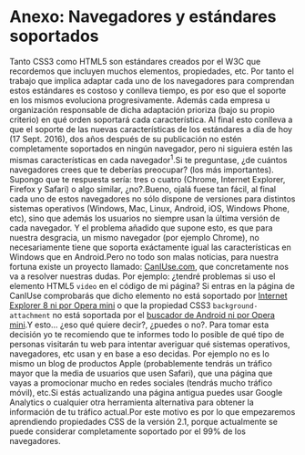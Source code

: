 # Anexo: Navegadores y estándares soportados
Tanto CSS3 como HTML5 son estándares creados por el W3C que recordemos que incluyen muchos elementos, propiedades, etc. Por tanto el trabajo que implica adaptar cada uno de los navegadores para comprendan estos estándares es costoso y conlleva tiempo, es por eso que el soporte en los mismos evoluciona progresivamente. Además cada empresa u organización responsable de dicha adaptación prioriza (bajo su propio criterio) en qué orden soportará cada característica. Al final esto conlleva a que el soporte de las nuevas características de los estándares a día de hoy (17 Sept. 2016), dos años después de su publicación no estén completamente soportados en ningún navegador, pero ni siguiera estén las mismas características en cada navegador<sup>1</sup>.Si te preguntase, ¿de cuántos navegadores crees que te deberías preocupar? (los más importantes). Supongo que te respuesta sería: tres o cuatro (Chrome, Internet Explorer, Firefox y Safari) o algo similar, ¿no?.Bueno, ojalá fuese tan fácil, al final cada uno de estos navegadores no sólo dispone de versiones para distintos sistemas operativos (Windows, Mac, Linux, Android, iOS, Windows Phone, etc), sino que además los usuarios no siempre usan la última versión de cada navegador. Y el problema añadido que supone esto, es que para nuestra desgracia, un mismo navegador (por ejemplo Chrome), no necesariamente tiene que soporta exáctamente igual las características en Windows que en Android.Pero no todo son malas noticias, para nuestra fortuna existe un proyecto llamado: [CanIUse.com](http://caniuse.com/), que concretamente nos va a resolver nuestras dudas. Por ejemplo: ¿tendré problemas si uso el elemento HTML5 `video` en el código de mi página? Si entras en la página de CanIUse comprobarás que dicho elemento no está soportado por [Internet Explorer 8 ni por Opera mini](http://caniuse.com/#search=video) o que la propiedad CSS3 `background-attachment` no está soportada por el [buscador de Android ni por Opera mini](http://caniuse.com/#feat=background-attachment).Y esto... ¿eso qué quiere decir?, ¿puedes o no?. Para tomar esta decisión yo te recomiendo que te informes todo lo posible de qué tipo de personas visitarán tu web para intentar averiguar qué sistemas operativos, navegadores, etc usan y en base a eso decidas. Por ejemplo no es lo mismo un blog de productos Apple (probablemente tendrás un tráfico mayor que la media de usuarios que usen Safari), que una página que vayas a promocionar mucho en redes sociales (tendrás mucho tráfico móvil), etc.Si estás actualizando una página antigua puedes usar Google Analytics o cualquier otra herramienta alternativa para obtener la información de tu tráfico actual.Por este motivo es por lo que empezaremos aprendiendo propiedades CSS de la versión 2.1, porque actualmente se puede considerar completamente soportado por el 99% de los navegadores.